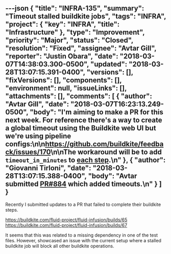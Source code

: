---json
{
  "title": "INFRA-135",
  "summary": "Timeout stalled buildkite jobs",
  "tags": "INFRA",
  "project": {
    "key": "INFRA",
    "title": "Infrastructure"
  },
  "type": "Improvement",
  "priority": "Major",
  "status": "Closed",
  "resolution": "Fixed",
  "assignee": "Avtar Gill",
  "reporter": "Justin Obara",
  "date": "2018-03-07T14:38:03.300-0500",
  "updated": "2018-03-28T13:07:15.391-0400",
  "versions": [],
  "fixVersions": [],
  "components": [],
  "environment": null,
  "issueLinks": [],
  "attachments": [],
  "comments": [
    {
      "author": "Avtar Gill",
      "date": "2018-03-07T16:23:13.249-0500",
      "body": "I'm aiming to make a PR for this next week. For reference there's a way to create a global timeout using the Buildkite web UI but we're using pipeline configs:\n\n<https://github.com/buildkite/feedback/issues/170>\n\nThe workaround will be to add `timeout_in_minutes` to [each step](https://github.com/fluid-project/infusion/blob/master/.buildkite/pipeline.yml).\n"
    },
    {
      "author": "Giovanni Tirloni",
      "date": "2018-03-28T13:07:15.388-0400",
      "body": "Avtar submitted [PR#884](https://github.com/fluid-project/infusion/pull/884) which added timeouts.\n"
    }
  ]
}
---
Recently I submitted updates to a PR that failed to complete their buildkite steps. 

<https://buildkite.com/fluid-project/fluid-infusion/builds/65> \
<https://buildkite.com/fluid-project/fluid-infusion/builds/67>

It seems that this was related to a missing dependency in one of the test files. However, showcased an issue with the current setup where a stalled buildkite job will block all other buildkite operations.

        